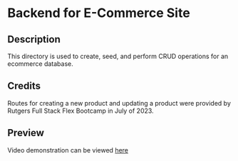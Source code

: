 # Backend for E-Commerce Site

## Description 
This directory is used to create, seed, and perform CRUD operations for an ecommerce database.

## Credits
Routes for creating a new product and updating a product were provided by Rutgers Full Stack Flex Bootcamp in July of 2023.

## Preview
Video demonstration can be viewed [here](https://drive.google.com/file/d/17sB7yU-tvzDQlYGBFyq5e4Pp8otg_KRj/view)

